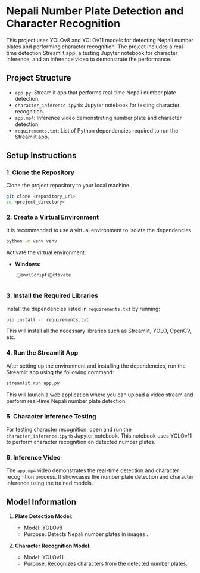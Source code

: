 
# Nepali Number Plate Detection and Character Recognition

This project uses YOLOv8 and YOLOv11 models for detecting Nepali number plates and performing character recognition. The project includes a real-time detection Streamlit app, a testing Jupyter notebook for character inference, and an inference video to demonstrate the performance.

## Project Structure

- `app.py`: Streamlit app that performs real-time Nepali number plate detection.
- `character_inference.ipynb`: Jupyter notebook for testing character recognition.
- `app.mp4`: Inference video demonstrating number plate and character detection.
- `requirements.txt`: List of Python dependencies required to run the Streamlit app.

## Setup Instructions

### 1. Clone the Repository
Clone the project repository to your local machine.

```bash
git clone <repository_url>
cd <project_directory>
```

### 2. Create a Virtual Environment
It is recommended to use a virtual environment to isolate the dependencies.

```bash
python -m venv venv
```

Activate the virtual environment:

- **Windows:**
  ```bash
  .env\Scriptsctivate
  ```


  ```

### 3. Install the Required Libraries
Install the dependencies listed in `requirements.txt` by running:

```bash
pip install -r requirements.txt
```

This will install all the necessary libraries such as Streamlit, YOLO, OpenCV, etc.

### 4. Run the Streamlit App
After setting up the environment and installing the dependencies, run the Streamlit app using the following command:

```bash
streamlit run app.py
```

This will launch a web application where you can upload a video stream and perform real-time Nepali number plate detection.

### 5. Character Inference Testing
For testing character recognition, open and run the `character_inference.ipynb` Jupyter notebook. This notebook uses YOLOv11 to perform character recognition on detected number plates.

### 6. Inference Video
The `app.mp4` video demonstrates the real-time detection and character recognition process. It showcases the number plate detection and character inference using the trained models.

## Model Information

1. **Plate Detection Model**:
   - Model: YOLOv8
   - Purpose: Detects Nepali number plates in images .

2. **Character Recognition Model**:
   - Model: YOLOv11
   - Purpose: Recognizes characters from the detected number plates.
